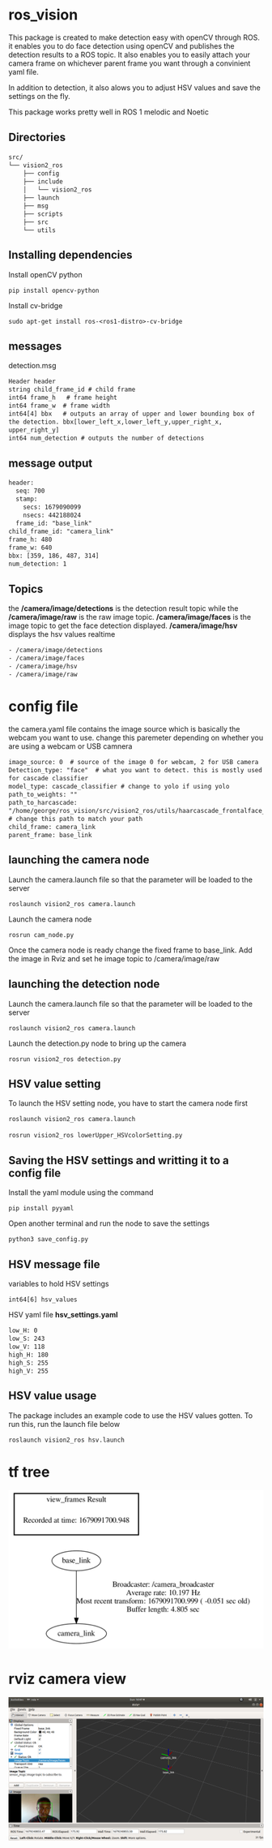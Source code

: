 # ros_vision

This package is created to make detection easy with openCV through ROS. it enables you to do face detection using openCV and publishes the detection results to a ROS topic. It also enables you to easily attach your camera frame on whichever parent frame you want through a convinient yaml file.

In addition to detection, it also alows you to adjust HSV values and save the settings on the fly.

This package works pretty well in ROS 1 melodic and Noetic 

## Directories
```
src/
└── vision2_ros
    ├── config
    ├── include
    │   └── vision2_ros
    ├── launch
    ├── msg
    ├── scripts
    ├── src
    └── utils

```

## Installing dependencies

Install openCV python
```
pip install opencv-python
```
Install cv-bridge
```
sudo apt-get install ros-<ros1-distro>-cv-bridge
```

## messages 

detection.msg

```
Header header
string child_frame_id # child frame
int64 frame_h   # frame height
int64 frame_w  # frame width
int64[4] bbx   # outputs an array of upper and lower bounding box of the detection. bbx[lower_left_x,lower_left_y,upper_right_x, upper_right_y]
int64 num_detection # outputs the number of detections
```
## message output
```
header: 
  seq: 700
  stamp: 
    secs: 1679090099
    nsecs: 442188024
  frame_id: "base_link"
child_frame_id: "camera_link"
frame_h: 480
frame_w: 640
bbx: [359, 186, 487, 314]
num_detection: 1
```
## Topics

the **/camera/image/detections** is the detection result topic while the **/camera/image/raw** is the raw image topic. **/camera/image/faces** is the image topic to get the face detection displayed. **/camera/image/hsv** displays the hsv values realtime
```
- /camera/image/detections
- /camera/image/faces
- /camera/image/hsv
- /camera/image/raw
```

# config file

the camera.yaml file contains the image source which is basically the webcam you want to use. change this paremeter depending on whether you are using a webcam or USB camnera
```
image_source: 0  # source of the image 0 for webcam, 2 for USB camera
Detection_type: "face"  # what you want to detect. this is mostly used for cascade classifier
model_type: cascade_classifier # change to yolo if using yolo
path_to_weights: ""
path_to_harcascade: "/home/george/ros_vision/src/vision2_ros/utils/haarcascade_frontalface_default.xml" # change this path to match your path
child_frame: camera_link
parent_frame: base_link
```
## launching the camera node

Launch the camera.launch file so that the parameter will be loaded to the server
```
roslaunch vision2_ros camera.launch
```
Launch the camera node
```
rosrun cam_node.py
```
Once the camera node is ready change the fixed frame to base_link. Add the image in Rviz and set he image topic to /camera/image/raw

## launching the detection node

Launch the camera.launch file so that the parameter will be loaded to the server
```
roslaunch vision2_ros camera.launch
```
Launch the detection.py node to bring up the camera
```
rosrun vision2_ros detection.py
```

## HSV value setting

To launch the HSV setting node, you have to start the camera node first
```
roslaunch vision2_ros camera.launch

rosrun vision2_ros lowerUpper_HSVcolorSetting.py
```
## Saving the HSV settings and writting it to a config file
Install the yaml module using the command
```
pip install pyyaml
```
Open another terminal and run the node to save the settings
```
python3 save_config.py
```
## HSV message file

variables to hold HSV settings
```
int64[6] hsv_values 
```
HSV yaml file **hsv_settings.yaml**
```
low_H: 0
low_S: 243
low_V: 118
high_H: 180
high_S: 255
high_V: 255

```
## HSV value usage

The package includes an example code to use the HSV values gotten. To run this, run the launch file below
```
roslaunch vision2_ros hsv.launch
```
# tf tree

![alt tf tree](https://github.com/GeorgeBethel/ros_vision/blob/main/src/vision2_ros/tf.png)

# rviz camera view

![alt rviz camera view](https://github.com/GeorgeBethel/ros_vision/blob/main/src/vision2_ros/face_detected.png)
